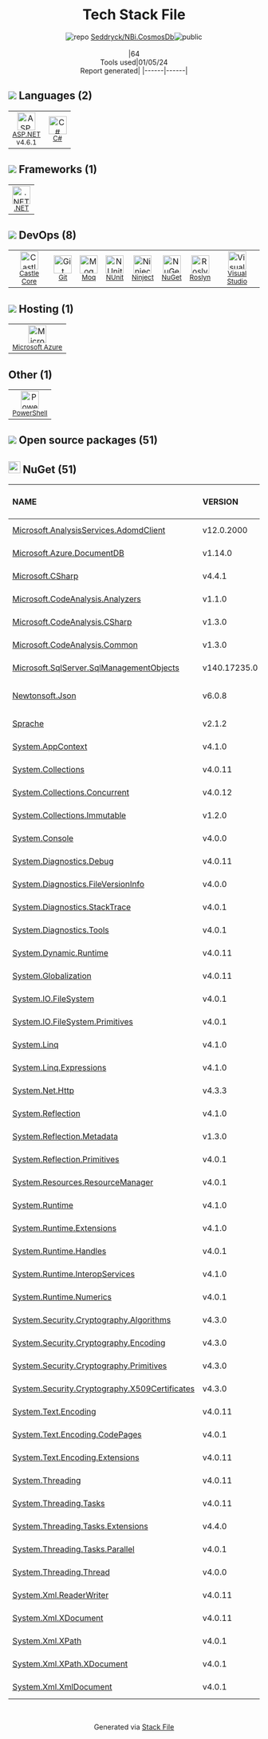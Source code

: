 <!--
&lt;--- Readme.md Snippet without images Start ---&gt;
## Tech Stack
Seddryck/NBi.CosmosDb is built on the following main stack:

- [Microsoft Azure](https://azure.microsoft.com/en-us/) – Cloud Hosting
- [.NET](http://www.microsoft.com/net/) – Frameworks (Full Stack)
- [C#](http://csharp.net) – Languages
- [Visual Studio](http://msdn.microsoft.com/en-us/vstudio/aa718325.aspx) – Integrated Development Environment
- [Moq](https://github.com/Moq/moq4) – Testing Frameworks
- [NUnit](http://www.nunit.org/) – Testing Frameworks
- [Ninject](http://www.ninject.org) – Dependency Management
- [PowerShell](https://docs.microsoft.com/en-us/powershell/) – Shells
- [ASP.NET](https://www.asp.net/) – Languages
- [Castle Core](https://github.com/castleproject/Core) – Logging Tools
- [Roslyn](https://github.com/dotnet/roslyn) – Code Review

Full tech stack [here](/techstack.md)

&lt;--- Readme.md Snippet without images End ---&gt;

&lt;--- Readme.md Snippet with images Start ---&gt;
## Tech Stack
Seddryck/NBi.CosmosDb is built on the following main stack:

- <img width='25' height='25' src='https://img.stackshare.io/service/213/default_88defae415fcb9cd0ac5d36c1ed27e74133c6287.jpg' alt='Microsoft Azure'/> [Microsoft Azure](https://azure.microsoft.com/en-us/) – Cloud Hosting
- <img width='25' height='25' src='https://img.stackshare.io/service/1014/IoPy1dce_400x400.png' alt='.NET'/> [.NET](http://www.microsoft.com/net/) – Frameworks (Full Stack)
- <img width='25' height='25' src='https://img.stackshare.io/service/1015/1200px-C_Sharp_wordmark.svg.png' alt='C#'/> [C#](http://csharp.net) – Languages
- <img width='25' height='25' src='https://img.stackshare.io/service/1451/SR2hUhQN.png' alt='Visual Studio'/> [Visual Studio](http://msdn.microsoft.com/en-us/vstudio/aa718325.aspx) – Integrated Development Environment
- <img width='25' height='25' src='https://img.stackshare.io/service/1628/1434934.png' alt='Moq'/> [Moq](https://github.com/Moq/moq4) – Testing Frameworks
- <img width='25' height='25' src='https://img.stackshare.io/service/2371/jZ6MYx5Y_400x400.png' alt='NUnit'/> [NUnit](http://www.nunit.org/) – Testing Frameworks
- <img width='25' height='25' src='https://img.stackshare.io/service/3173/default_85e419b9c60b158340e534d5006d949015ec16e4.png' alt='Ninject'/> [Ninject](http://www.ninject.org) – Dependency Management
- <img width='25' height='25' src='https://img.stackshare.io/service/3681/powershell-logo.png' alt='PowerShell'/> [PowerShell](https://docs.microsoft.com/en-us/powershell/) – Shells
- <img width='25' height='25' src='https://img.stackshare.io/service/6755/2c45151a4a11d3a3c8e71bb34dd069d6_400x400.png' alt='ASP.NET'/> [ASP.NET](https://www.asp.net/) – Languages
- <img width='25' height='25' src='https://img.stackshare.io/service/20916/default_6d17162c9963bc83521ee29cf394f349c95173f3.png' alt='Castle Core'/> [Castle Core](https://github.com/castleproject/Core) – Logging Tools
- <img width='25' height='25' src='https://img.stackshare.io/service/20930/default_275fb27c037c57f3394917ebca90dc2465c97ed8.png' alt='Roslyn'/> [Roslyn](https://github.com/dotnet/roslyn) – Code Review

Full tech stack [here](/techstack.md)

&lt;--- Readme.md Snippet with images End ---&gt;
-->
<div align="center">

# Tech Stack File
![](https://img.stackshare.io/repo.svg "repo") [Seddryck/NBi.CosmosDb](https://github.com/Seddryck/NBi.CosmosDb)![](https://img.stackshare.io/public_badge.svg "public")
<br/><br/>
|64<br/>Tools used|01/05/24 <br/>Report generated|
|------|------|
</div>

## <img src='https://img.stackshare.io/languages.svg'/> Languages (2)
<table><tr>
  <td align='center'>
  <img width='36' height='36' src='https://img.stackshare.io/service/6755/2c45151a4a11d3a3c8e71bb34dd069d6_400x400.png' alt='ASP.NET'>
  <br>
  <sub><a href="https://www.asp.net/">ASP.NET</a></sub>
  <br>
  <sub>v4.6.1</sub>
</td>

<td align='center'>
  <img width='36' height='36' src='https://img.stackshare.io/service/1015/1200px-C_Sharp_wordmark.svg.png' alt='C#'>
  <br>
  <sub><a href="http://csharp.net">C#</a></sub>
  <br>
  <sub></sub>
</td>

</tr>
</table>

## <img src='https://img.stackshare.io/frameworks.svg'/> Frameworks (1)
<table><tr>
  <td align='center'>
  <img width='36' height='36' src='https://img.stackshare.io/service/1014/IoPy1dce_400x400.png' alt='.NET'>
  <br>
  <sub><a href="http://www.microsoft.com/net/">.NET</a></sub>
  <br>
  <sub></sub>
</td>

</tr>
</table>

## <img src='https://img.stackshare.io/devops.svg'/> DevOps (8)
<table><tr>
  <td align='center'>
  <img width='36' height='36' src='https://img.stackshare.io/service/20916/default_6d17162c9963bc83521ee29cf394f349c95173f3.png' alt='Castle Core'>
  <br>
  <sub><a href="https://github.com/castleproject/Core">Castle Core</a></sub>
  <br>
  <sub></sub>
</td>

<td align='center'>
  <img width='36' height='36' src='https://img.stackshare.io/service/1046/git.png' alt='Git'>
  <br>
  <sub><a href="http://git-scm.com/">Git</a></sub>
  <br>
  <sub></sub>
</td>

<td align='center'>
  <img width='36' height='36' src='https://img.stackshare.io/service/1628/1434934.png' alt='Moq'>
  <br>
  <sub><a href="https://github.com/Moq/moq4">Moq</a></sub>
  <br>
  <sub></sub>
</td>

<td align='center'>
  <img width='36' height='36' src='https://img.stackshare.io/service/2371/jZ6MYx5Y_400x400.png' alt='NUnit'>
  <br>
  <sub><a href="http://www.nunit.org/">NUnit</a></sub>
  <br>
  <sub></sub>
</td>

<td align='center'>
  <img width='36' height='36' src='https://img.stackshare.io/service/3173/default_85e419b9c60b158340e534d5006d949015ec16e4.png' alt='Ninject'>
  <br>
  <sub><a href="http://www.ninject.org">Ninject</a></sub>
  <br>
  <sub></sub>
</td>

<td align='center'>
  <img width='36' height='36' src='https://img.stackshare.io/service/2637/6I3oEOP4_400x400.jpg' alt='NuGet'>
  <br>
  <sub><a href="https://www.nuget.org/">NuGet</a></sub>
  <br>
  <sub></sub>
</td>

<td align='center'>
  <img width='36' height='36' src='https://img.stackshare.io/service/20930/default_275fb27c037c57f3394917ebca90dc2465c97ed8.png' alt='Roslyn'>
  <br>
  <sub><a href="https://github.com/dotnet/roslyn">Roslyn</a></sub>
  <br>
  <sub></sub>
</td>

<td align='center'>
  <img width='36' height='36' src='https://img.stackshare.io/service/1451/SR2hUhQN.png' alt='Visual Studio'>
  <br>
  <sub><a href="http://msdn.microsoft.com/en-us/vstudio/aa718325.aspx">Visual Studio</a></sub>
  <br>
  <sub></sub>
</td>

</tr>
</table>

## <img src='https://img.stackshare.io/hosting.svg'/> Hosting (1)
<table><tr>
  <td align='center'>
  <img width='36' height='36' src='https://img.stackshare.io/service/213/default_88defae415fcb9cd0ac5d36c1ed27e74133c6287.jpg' alt='Microsoft Azure'>
  <br>
  <sub><a href="https://azure.microsoft.com/en-us/">Microsoft Azure</a></sub>
  <br>
  <sub></sub>
</td>

</tr>
</table>

## Other (1)
<table><tr>
  <td align='center'>
  <img width='36' height='36' src='https://img.stackshare.io/service/3681/powershell-logo.png' alt='PowerShell'>
  <br>
  <sub><a href="https://docs.microsoft.com/en-us/powershell/">PowerShell</a></sub>
  <br>
  <sub></sub>
</td>

</tr>
</table>


## <img src='https://img.stackshare.io/group.svg' /> Open source packages (51)</h2>

## <img width='24' height='24' src='https://img.stackshare.io/service/2637/6I3oEOP4_400x400.jpg'/> NuGet (51)

|NAME|VERSION|LAST UPDATED|LAST UPDATED BY|LICENSE|VULNERABILITIES|
|:------|:------|:------|:------|:------|:------|
|[Microsoft.AnalysisServices.AdomdClient](https://www.nuget.org/Microsoft.AnalysisServices.AdomdClient)|v12.0.2000|04/27/18|Cédric L. Charlier |N/A|N/A|
|[Microsoft.Azure.DocumentDB](https://www.nuget.org/Microsoft.Azure.DocumentDB)|v1.14.0|04/27/18|Cédric L. Charlier |N/A|N/A|
|[Microsoft.CSharp](https://www.nuget.org/Microsoft.CSharp)|v4.4.1|04/27/18|Cédric L. Charlier |MIT|N/A|
|[Microsoft.CodeAnalysis.Analyzers](https://www.nuget.org/Microsoft.CodeAnalysis.Analyzers)|v1.1.0|04/27/18|Cédric L. Charlier |MIT|N/A|
|[Microsoft.CodeAnalysis.CSharp](https://www.nuget.org/Microsoft.CodeAnalysis.CSharp)|v1.3.0|04/27/18|Cédric L. Charlier |MIT|N/A|
|[Microsoft.CodeAnalysis.Common](https://www.nuget.org/Microsoft.CodeAnalysis.Common)|v1.3.0|04/27/18|Cédric L. Charlier |MIT|N/A|
|[Microsoft.SqlServer.SqlManagementObjects](https://www.nuget.org/Microsoft.SqlServer.SqlManagementObjects)|v140.17235.0|04/27/18|Cédric L. Charlier |N/A|N/A|
|[Newtonsoft.Json](https://www.nuget.org/Newtonsoft.Json)|v6.0.8|04/27/18|Cédric L. Charlier |MIT|[](https://github.com/advisories/GHSA-8rfx-6mr3-5jh3) (High)<br/>[CVE-2024-21907](https://github.com/advisories/GHSA-5crp-9r3c-p9vr) (High)|
|[Sprache](https://www.nuget.org/Sprache)|v2.1.2|01/22/18|Cédric L. Charlier |MIT|N/A|
|[System.AppContext](https://www.nuget.org/System.AppContext)|v4.1.0|04/27/18|Cédric L. Charlier |N/A|N/A|
|[System.Collections](https://www.nuget.org/System.Collections)|v4.0.11|04/27/18|Cédric L. Charlier |N/A|N/A|
|[System.Collections.Concurrent](https://www.nuget.org/System.Collections.Concurrent)|v4.0.12|04/27/18|Cédric L. Charlier |N/A|N/A|
|[System.Collections.Immutable](https://www.nuget.org/System.Collections.Immutable)|v1.2.0|04/27/18|Cédric L. Charlier |MIT|N/A|
|[System.Console](https://www.nuget.org/System.Console)|v4.0.0|04/27/18|Cédric L. Charlier |N/A|N/A|
|[System.Diagnostics.Debug](https://www.nuget.org/System.Diagnostics.Debug)|v4.0.11|04/27/18|Cédric L. Charlier |N/A|N/A|
|[System.Diagnostics.FileVersionInfo](https://www.nuget.org/System.Diagnostics.FileVersionInfo)|v4.0.0|04/27/18|Cédric L. Charlier |N/A|N/A|
|[System.Diagnostics.StackTrace](https://www.nuget.org/System.Diagnostics.StackTrace)|v4.0.1|04/27/18|Cédric L. Charlier |N/A|N/A|
|[System.Diagnostics.Tools](https://www.nuget.org/System.Diagnostics.Tools)|v4.0.1|04/27/18|Cédric L. Charlier |N/A|N/A|
|[System.Dynamic.Runtime](https://www.nuget.org/System.Dynamic.Runtime)|v4.0.11|04/27/18|Cédric L. Charlier |N/A|N/A|
|[System.Globalization](https://www.nuget.org/System.Globalization)|v4.0.11|04/27/18|Cédric L. Charlier |N/A|N/A|
|[System.IO.FileSystem](https://www.nuget.org/System.IO.FileSystem)|v4.0.1|04/27/18|Cédric L. Charlier |N/A|N/A|
|[System.IO.FileSystem.Primitives](https://www.nuget.org/System.IO.FileSystem.Primitives)|v4.0.1|04/27/18|Cédric L. Charlier |N/A|N/A|
|[System.Linq](https://www.nuget.org/System.Linq)|v4.1.0|04/27/18|Cédric L. Charlier |N/A|N/A|
|[System.Linq.Expressions](https://www.nuget.org/System.Linq.Expressions)|v4.1.0|04/27/18|Cédric L. Charlier |N/A|N/A|
|[System.Net.Http](https://www.nuget.org/System.Net.Http)|v4.3.3|04/27/18|Cédric L. Charlier |N/A|[CVE-2018-8292](https://github.com/advisories/GHSA-7jgj-8wvc-jh57) (High)|
|[System.Reflection](https://www.nuget.org/System.Reflection)|v4.1.0|04/27/18|Cédric L. Charlier |N/A|N/A|
|[System.Reflection.Metadata](https://www.nuget.org/System.Reflection.Metadata)|v1.3.0|04/27/18|Cédric L. Charlier |MIT|N/A|
|[System.Reflection.Primitives](https://www.nuget.org/System.Reflection.Primitives)|v4.0.1|04/27/18|Cédric L. Charlier |N/A|N/A|
|[System.Resources.ResourceManager](https://www.nuget.org/System.Resources.ResourceManager)|v4.0.1|04/27/18|Cédric L. Charlier |N/A|N/A|
|[System.Runtime](https://www.nuget.org/System.Runtime)|v4.1.0|04/27/18|Cédric L. Charlier |N/A|N/A|
|[System.Runtime.Extensions](https://www.nuget.org/System.Runtime.Extensions)|v4.1.0|04/27/18|Cédric L. Charlier |N/A|N/A|
|[System.Runtime.Handles](https://www.nuget.org/System.Runtime.Handles)|v4.0.1|04/27/18|Cédric L. Charlier |N/A|N/A|
|[System.Runtime.InteropServices](https://www.nuget.org/System.Runtime.InteropServices)|v4.1.0|04/27/18|Cédric L. Charlier |N/A|N/A|
|[System.Runtime.Numerics](https://www.nuget.org/System.Runtime.Numerics)|v4.0.1|04/27/18|Cédric L. Charlier |N/A|N/A|
|[System.Security.Cryptography.Algorithms](https://www.nuget.org/System.Security.Cryptography.Algorithms)|v4.3.0|04/27/18|Cédric L. Charlier |N/A|N/A|
|[System.Security.Cryptography.Encoding](https://www.nuget.org/System.Security.Cryptography.Encoding)|v4.3.0|04/27/18|Cédric L. Charlier |N/A|N/A|
|[System.Security.Cryptography.Primitives](https://www.nuget.org/System.Security.Cryptography.Primitives)|v4.3.0|04/27/18|Cédric L. Charlier |N/A|N/A|
|[System.Security.Cryptography.X509Certificates](https://www.nuget.org/System.Security.Cryptography.X509Certificates)|v4.3.0|04/27/18|Cédric L. Charlier |N/A|N/A|
|[System.Text.Encoding](https://www.nuget.org/System.Text.Encoding)|v4.0.11|04/27/18|Cédric L. Charlier |N/A|N/A|
|[System.Text.Encoding.CodePages](https://www.nuget.org/System.Text.Encoding.CodePages)|v4.0.1|04/27/18|Cédric L. Charlier |MIT|N/A|
|[System.Text.Encoding.Extensions](https://www.nuget.org/System.Text.Encoding.Extensions)|v4.0.11|04/27/18|Cédric L. Charlier |N/A|N/A|
|[System.Threading](https://www.nuget.org/System.Threading)|v4.0.11|04/27/18|Cédric L. Charlier |N/A|N/A|
|[System.Threading.Tasks](https://www.nuget.org/System.Threading.Tasks)|v4.0.11|04/27/18|Cédric L. Charlier |N/A|N/A|
|[System.Threading.Tasks.Extensions](https://www.nuget.org/System.Threading.Tasks.Extensions)|v4.4.0|04/27/18|Cédric L. Charlier |N/A|N/A|
|[System.Threading.Tasks.Parallel](https://www.nuget.org/System.Threading.Tasks.Parallel)|v4.0.1|04/27/18|Cédric L. Charlier |N/A|N/A|
|[System.Threading.Thread](https://www.nuget.org/System.Threading.Thread)|v4.0.0|04/27/18|Cédric L. Charlier |N/A|N/A|
|[System.Xml.ReaderWriter](https://www.nuget.org/System.Xml.ReaderWriter)|v4.0.11|04/27/18|Cédric L. Charlier |N/A|N/A|
|[System.Xml.XDocument](https://www.nuget.org/System.Xml.XDocument)|v4.0.11|04/27/18|Cédric L. Charlier |N/A|N/A|
|[System.Xml.XPath](https://www.nuget.org/System.Xml.XPath)|v4.0.1|04/27/18|Cédric L. Charlier |N/A|N/A|
|[System.Xml.XPath.XDocument](https://www.nuget.org/System.Xml.XPath.XDocument)|v4.0.1|04/27/18|Cédric L. Charlier |N/A|N/A|
|[System.Xml.XmlDocument](https://www.nuget.org/System.Xml.XmlDocument)|v4.0.1|04/27/18|Cédric L. Charlier |N/A|N/A|

<br/>
<div align='center'>

Generated via [Stack File](https://github.com/marketplace/stack-file)
